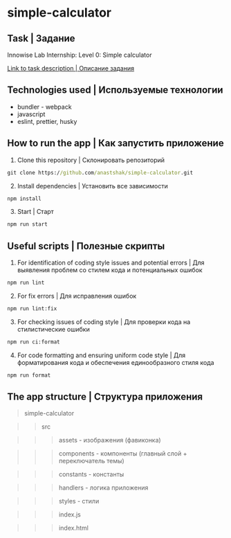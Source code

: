 # simple-calculator

## Task | Задание

Innowise Lab Internship: Level 0: Simple calculator

[Link to task description | Описание задания](https://docs.google.com/document/d/1zpXXeSae-BlcxPKgw3DhxZA92cspVailrPYoaXSYrW8/edit?tab=t.0#heading=h.cfna4so9wux2)

## Technologies used | Используемые технологии

- bundler - webpack
- javascript
- eslint, prettier, husky

## How to run the app | Как запустить приложение

1. Clone this repository | Склонировать репозиторий

```cmd
git clone https://github.com/anastshak/simple-calculator.git
```

2. Install dependencies | Установить все зависимости

```cmd
npm install
```

3. Start | Старт

```cmd
npm run start
```

## Useful scripts | Полезные скрипты

1. For identification of coding style issues and potential errors | Для выявления проблем со стилем кода и потенциальных ошибок

```cmd
npm run lint
```

2. For fix errors | Для исправления ошибок

```cmd
npm run lint:fix
```

3. For checking issues of coding style | Для проверки кода на стилистические ошибки

```cmd
npm run ci:format
```

4. For code formatting and ensuring uniform code style | Для форматирования кода и обеспечения единообразного стиля кода

```cmd
npm run format
```

## The app structure | Структура приложения

> simple-calculator

> > src

> > > assets - изображения (фавиконка)

> > > components - компоненты (главный слой + переключатель темы)

> > > constants - константы

> > > handlers - логика приложения

> > > styles - стили

> > > index.js

> > > index.html
